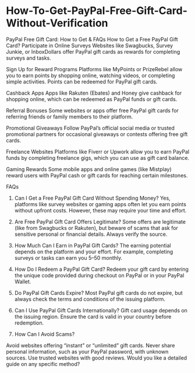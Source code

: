 # How-To-Get-PayPal-Free-Gift-Card-Without-Verification
PayPal Free Gift Card: How to Get & FAQs
How to Get a Free PayPal Gift Card?
Participate in Online Surveys
Websites like Swagbucks, Survey Junkie, or InboxDollars offer PayPal gift cards as rewards for completing surveys and tasks.

Sign Up for Reward Programs
Platforms like MyPoints or PrizeRebel allow you to earn points by shopping online, watching videos, or completing simple activities. Points can be redeemed for PayPal gift cards.

Cashback Apps
Apps like Rakuten (Ebates) and Honey give cashback for shopping online, which can be redeemed as PayPal funds or gift cards.

Referral Bonuses
Some websites or apps offer free PayPal gift cards for referring friends or family members to their platform.

Promotional Giveaways
Follow PayPal’s official social media or trusted promotional partners for occasional giveaways or contests offering free gift cards.

Freelance Websites
Platforms like Fiverr or Upwork allow you to earn PayPal funds by completing freelance gigs, which you can use as gift card balance.

Gaming Rewards
Some mobile apps and online games (like Mistplay) reward users with PayPal cash or gift cards for reaching certain milestones.

FAQs
1. Can I Get a Free PayPal Gift Card Without Spending Money?
Yes, platforms like survey websites or gaming apps often let you earn points without upfront costs. However, these may require your time and effort.

2. Are Free PayPal Gift Card Offers Legitimate?
Some offers are legitimate (like from Swagbucks or Rakuten), but beware of scams that ask for sensitive personal or financial details. Always verify the source.

3. How Much Can I Earn in PayPal Gift Cards?
The earning potential depends on the platform and your effort. For example, completing surveys or tasks can earn you $5–$50 monthly.

4. How Do I Redeem a PayPal Gift Card?
Redeem your gift card by entering the unique code provided during checkout on PayPal or in your PayPal Wallet.

5. Do PayPal Gift Cards Expire?
Most PayPal gift cards do not expire, but always check the terms and conditions of the issuing platform.

6. Can I Use PayPal Gift Cards Internationally?
Gift card usage depends on the issuing region. Ensure the card is valid in your country before redemption.

7. How Can I Avoid Scams?

Avoid websites offering “instant” or “unlimited” gift cards.
Never share personal information, such as your PayPal password, with unknown sources.
Use trusted websites with good reviews.
Would you like a detailed guide on any specific method?
